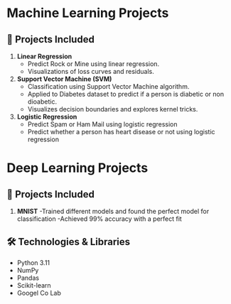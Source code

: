 # Machine Learning Projects


## 🚀 Projects Included

1. **Linear Regression**
   - Predict Rock or Mine using linear regression.
   - Visualizations of loss curves and residuals.
2. **Support Vector Machine (SVM)**
   - Classification using Support Vector Machine algorithm.
   - Applied to Diabetes dataset to predict if a person is diabetic or non dioabetic.
   - Visualizes decision boundaries and explores kernel tricks.
2. **Logistic Regression**
   - Predict Spam or Ham Mail using logistic regression
   - Predict whether a person has heart disease or not using logistic regression
# Deep Learning Projects   


## 🚀 Projects Included
1. **MNIST**
   -Trained different models and found the perfect model for classification
   -Achieved 99% accuracy with a perfect fit


## 🛠️ Technologies & Libraries

- Python 3.11
- NumPy
- Pandas
- Scikit-learn
- Googel Co Lab



